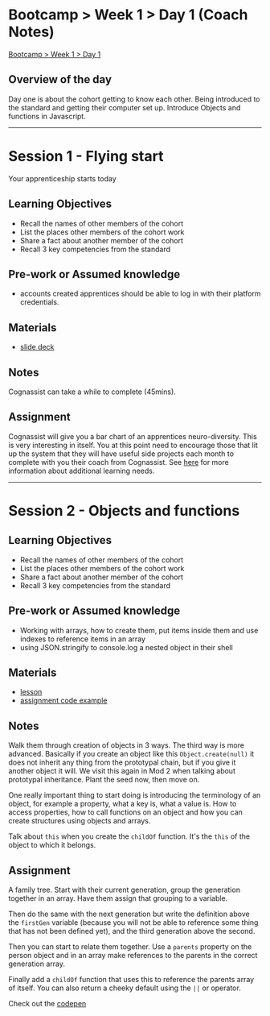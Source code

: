 # Bootcamp > Week 1 > Day 1 (Coach Notes)

[Bootcamp > Week 1 > Day 1](https://whitehatlearningproducts.github.io/swe/bootcamp/wk1/day1.html)

## Overview of the day

Day one is about the cohort getting to know each other. Being introduced to the standard and getting their computer set up. Introduce Objects and functions in Javascript.

<hr/>

# Session 1 - Flying start

Your apprenticeship starts today

## Learning Objectives

* Recall the names of other members of the cohort
* List the places other members of the cohort work
* Share a fact about another member of the cohort
* Recall 3 key competencies from the standard

## Pre-work or Assumed knowledge

* accounts created apprentices should be able to log in with their platform credentials.

## Materials

* [slide deck](https://docs.google.com/presentation/d/1ec5SgzTACT3lrgcRwKoDiOHqJEDCDoQOiWgArq_j_jA/edit?usp=sharing)

## Notes

Cognassist can take a while to complete (45mins).

## Assignment

Cognassist will give you a bar chart of an apprentices neuro-diversity. This is very interesting in itself. You at this point need to encourage those that lit up the system that they will have useful side projects each month to complete with you their coach from Cognassist. See [here](https://sites.google.com/whitehat.org.uk/delivery-wiki-wip/apprentice-support/at-risk-and-interventions#h.q1mngyqvwqsj) for more information about additional learning needs.

<hr/>

# Session 2 - Objects and functions

## Learning Objectives

* Recall the names of other members of the cohort
* List the places other members of the cohort work
* Share a fact about another member of the cohort
* Recall 3 key competencies from the standard

## Pre-work or Assumed knowledge

* Working with arrays, how to create them, put items inside them and use indexes to reference items in an array
* using JSON.stringify to console.log a nested object in their shell

## Materials

* [lesson](https://whitehatlearningproducts.github.io/swe/bootcamp/wk1/day1.html)
* [assignment code example](https://gist.github.com/bmordan/72cc6820141fa976a7b8e443df65a206)

## Notes

Walk them through creation of objects in 3 ways. The third way is more advanced. Basically if you create an object like this `Object.create(null)` it does not inherit any thing from the prototypal chain, but if you give it another object it will. We visit this again in Mod 2 when talking about prototypal inheritance. Plant the seed now, then move on.

One really important thing to start doing is introducing the terminology of an object, for example a property, what a key is, what a value is. How to access properties, how to call functions on an object and how you can create structures using objects and arrays.

Talk about `this` when you create the `childOf` function. It's the `this` of the object to which it belongs.

## Assignment

A family tree. Start with their current generation, group the generation together in an array. Have them assign that grouping to a variable.

Then do the same with the next generation but write the definition above the `firstGen` variable (because you will not be able to reference some thing that has not been defined yet), and the third generation above the second.

Then you can start to relate them together. Use a `parents` property on the person object and in an array make references to the parents in the correct generation array.

Finally add a `childOf` function that uses this to reference the parents array of itself. You can also return a cheeky default using the `||` or operator.

Check out the [codepen](https://codepen.io/bmordan/pen/poyLzBa?editors=0010)

